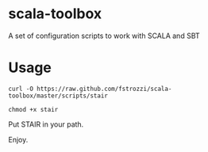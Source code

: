 scala-toolbox
===========

A set of configuration scripts to work with SCALA and SBT

Usage
=====

```
curl -O https://raw.github.com/fstrozzi/scala-toolbox/master/scripts/stair

chmod +x stair
```

Put STAIR in your path.

Enjoy.

